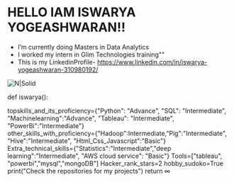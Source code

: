 # HELLO IAM ISWARYA YOGEASHWARAN!!

-  I’m currently doing Masters in Data Analytics
- I worked my intern in Glim Technologies training""
- This is my LinkedinProfile- https://www.linkedin.com/in/iswarya-yogeashwaran-310980192/

![N|Solid](https://cdn.futura-sciences.com/buildsv6/images/wide1920/9/5/0/950321c11d_50173256_data-science-1.jpg)

def iswarya():
   
   topskills_and_its_proficiency={"Python": "Advance", "SQL": "Intermediate", "Machinelearning":"Advance", "Tableau": "Intermediate", "PowerBi":"Intermediate"}                      
   other_skills_with_proficiency={"Hadoop":Intermediate,"Pig":"Intermediate", "Hive":"Intermediate", "Html_Css_Javascript":"Basic"}
   Extra_technical_skills={"Statistics":"Intermediate","deep learning":"Intermediate", "AWS cloud service": "Basic"}
   Tools=["tableau", "powerbi","mysql","mongoDB"]
   Hacker_rank_stars=2
   hobby_sudoko=True
   print("Check the repositories for my projects")
   return ∞
   
   
  
